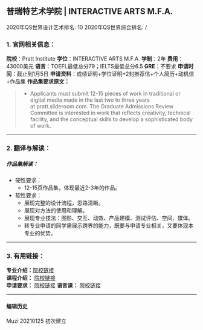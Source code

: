 ## 普瑞特艺术学院 | INTERACTIVE ARTS M.F.A.

2020年QS世界设计艺术排名: 10
2020年QS世界综合排名: /  

### 1. 官网相关信息：

**院校**：Pratt Institute
**学位**：INTERACTIVE ARTS M.F.A.
**学制**：2年
**费用**：43000美元
**语言**：TOEFL最低总分79；IELTS最低总分6.5
**GRE**：不要求
**申请时间**：截止到1月5日
**申请资料**：成绩证明+学位证明+2封推荐信+个人简历+动机信+作品集
**作品集要求原文：**   

> - Applicants must submit 12-15 pieces of work in traditional or digital media made in the last two to three years at pratt.slideroom.com. The Graduate Admissions Review Committee is interested in work that reflects creativity, technical facility, and the conceptual skills to develop a sophisticated body of work.

---

### 2. 翻译与解读：

##### 作品集解读：
- 硬性要求：
  - 12-15页作品集，体现最近2-3年的作品。
- 软性要求：
  - 展现完整的设计流程，思路清晰。
  - 展现对方法的使用和理解。
  - 展现专业技法：图形、交互、动效、产品建模、测试评估、空间、媒体。
  - 转专业申请的同学需展示跨界的能力，既要与申请专业相关，又要体现本专业的优势。




---

### 3. 有用链接：

**专业介绍：**[院校链接](https://www.pratt.edu/academics/school-of-art/graduate-school-of-art/digital-arts-grad/dda-grad-degrees/interactive-arts/)  
**课程介绍：** [院校链接](https://www.pratt.edu/academics/school-of-art/graduate-school-of-art/digital-arts-grad/dda-grad-degrees/interactive-arts/)  
**申请要求：** [院校链接](https://www.pratt.edu/admissions/applying/applying-graduate/)
**语言课：** [院校链接](https://www.pratt.edu/admissions/applying/applying-graduate/grad-application-requirement/grad-international/)

---


#### 编辑历史
Muzi 20210125 初次建立

